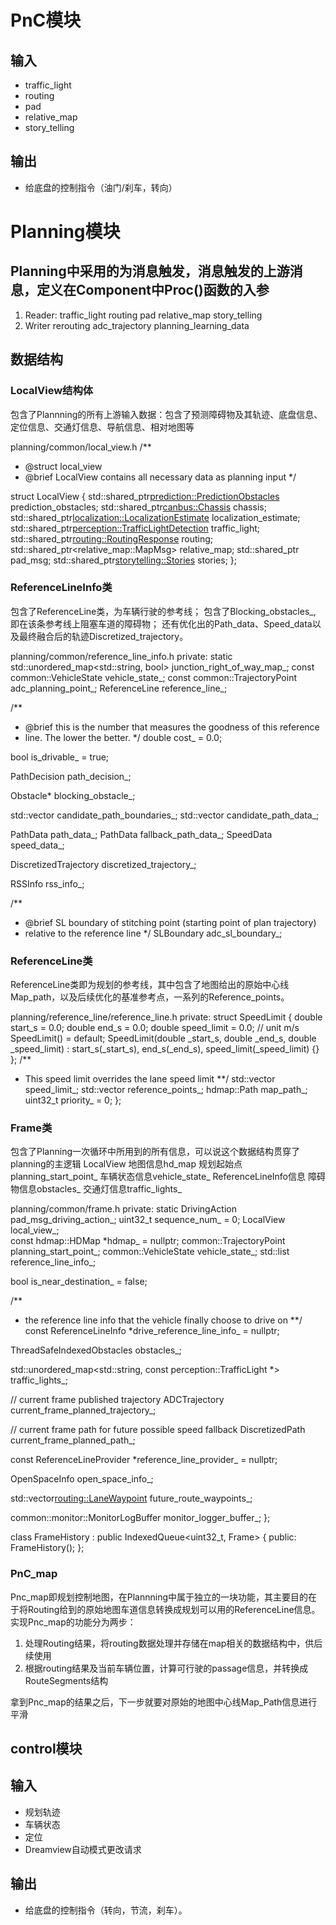 # PnC模块
## 输入
* traffic_light
* routing
* pad
* relative_map
* story_telling
## 输出
* 给底盘的控制指令（油门/刹车，转向）
# Planning模块
## Planning中采用的为消息触发，消息触发的上游消息，定义在Component中Proc()函数的入参
1. Reader:
traffic_light
routing
pad
relative_map
story_telling
2. Writer
rerouting
adc_trajectory
planning_learning_data

## 数据结构
### LocalView结构体
包含了Plannning的所有上游输入数据：包含了预测障碍物及其轨迹、底盘信息、定位信息、交通灯信息、导航信息、相对地图等

planning/common/local_view.h
/**
 * @struct local_view
 * @brief LocalView contains all necessary data as planning input
 */

struct LocalView {
  std::shared_ptr<prediction::PredictionObstacles> prediction_obstacles;
  std::shared_ptr<canbus::Chassis> chassis;
  std::shared_ptr<localization::LocalizationEstimate> localization_estimate;
  std::shared_ptr<perception::TrafficLightDetection> traffic_light;
  std::shared_ptr<routing::RoutingResponse> routing;
  std::shared_ptr<relative_map::MapMsg> relative_map;
  std::shared_ptr<PadMessage> pad_msg;
  std::shared_ptr<storytelling::Stories> stories;
};

### ReferenceLineInfo类
包含了ReferenceLine类，为车辆行驶的参考线；
包含了Blocking_obstacles_, 即在该条参考线上阻塞车道的障碍物；
还有优化出的Path_data、Speed_data以及最终融合后的轨迹Discretized_trajectory。

planning/common/reference_line_info.h
private:
  static std::unordered_map<std::string, bool> junction_right_of_way_map_;
  const common::VehicleState vehicle_state_;
  const common::TrajectoryPoint adc_planning_point_;
  ReferenceLine reference_line_;

  /**
   * @brief this is the number that measures the goodness of this reference
   * line. The lower the better.
   */
  double cost_ = 0.0;

  bool is_drivable_ = true;

  PathDecision path_decision_;

  Obstacle* blocking_obstacle_;

  std::vector<PathBoundary> candidate_path_boundaries_;
  std::vector<PathData> candidate_path_data_;

  PathData path_data_;
  PathData fallback_path_data_;
  SpeedData speed_data_;

  DiscretizedTrajectory discretized_trajectory_;

  RSSInfo rss_info_;

  /**
   * @brief SL boundary of stitching point (starting point of plan trajectory)
   * relative to the reference line
   */
  SLBoundary adc_sl_boundary_;


### ReferenceLine类
ReferenceLine类即为规划的参考线，其中包含了地图给出的原始中心线Map_path，以及后续优化的基准参考点，一系列的Reference_points。

planning/reference_line/reference_line.h
 private:
  struct SpeedLimit {
    double start_s = 0.0;
    double end_s = 0.0;
    double speed_limit = 0.0;  // unit m/s
    SpeedLimit() = default;
    SpeedLimit(double _start_s, double _end_s, double _speed_limit)
        : start_s(_start_s), end_s(_end_s), speed_limit(_speed_limit) {}
  };
  /**
   * This speed limit overrides the lane speed limit
   **/
  std::vector<SpeedLimit> speed_limit_;
  std::vector<ReferencePoint> reference_points_;
  hdmap::Path map_path_;
  uint32_t priority_ = 0;
};

### Frame类
包含了Planning一次循环中所用到的所有信息，可以说这个数据结构贯穿了planning的主逻辑
LocalView
地图信息hd_map
规划起始点planning_start_point_
车辆状态信息vehicle_state_
ReferenceLineInfo信息
障碍物信息obstacles_
交通灯信息traffic_lights_

planning/common/frame.h
private:
  static DrivingAction pad_msg_driving_action_;
  uint32_t sequence_num_ = 0;
  LocalView local_view_;                                                                  
  const hdmap::HDMap *hdmap_ = nullptr;
  common::TrajectoryPoint planning_start_point_;
  common::VehicleState vehicle_state_;
  std::list<ReferenceLineInfo> reference_line_info_;

  bool is_near_destination_ = false;

  /**
   * the reference line info that the vehicle finally choose to drive on
   **/
  const ReferenceLineInfo *drive_reference_line_info_ = nullptr;

  ThreadSafeIndexedObstacles obstacles_;

  std::unordered_map<std::string, const perception::TrafficLight *>
      traffic_lights_;

  // current frame published trajectory
  ADCTrajectory current_frame_planned_trajectory_;

  // current frame path for future possible speed fallback
  DiscretizedPath current_frame_planned_path_;

  const ReferenceLineProvider *reference_line_provider_ = nullptr;

  OpenSpaceInfo open_space_info_;

  std::vector<routing::LaneWaypoint> future_route_waypoints_;

  common::monitor::MonitorLogBuffer monitor_logger_buffer_;
};

class FrameHistory : public IndexedQueue<uint32_t, Frame> {
 public:
  FrameHistory();
};

### PnC_map
Pnc_map即规划控制地图，在Plannning中属于独立的一块功能，其主要目的在于将Routing给到的原始地图车道信息转换成规划可以用的ReferenceLine信息。实现Pnc_map的功能分为两步：
1. 处理Routing结果，将routing数据处理并存储在map相关的数据结构中，供后续使用
2. 根据routing结果及当前车辆位置，计算可行驶的passage信息，并转换成RouteSegments结构

拿到Pnc_map的结果之后，下一步就要对原始的地图中心线Map_Path信息进行平滑

## control模块
## 输入

* 规划轨迹
* 车辆状态
* 定位
* Dreamview自动模式更改请求
## 输出

* 给底盘的控制指令（转向，节流，刹车）。

